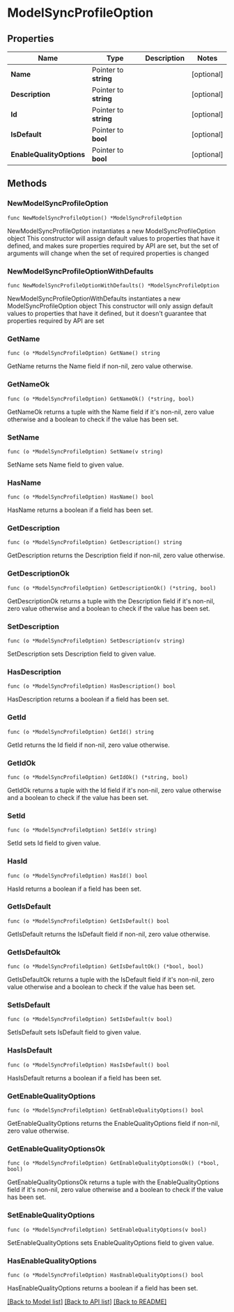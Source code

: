 # ModelSyncProfileOption

## Properties

Name | Type | Description | Notes
------------ | ------------- | ------------- | -------------
**Name** | Pointer to **string** |  | [optional] 
**Description** | Pointer to **string** |  | [optional] 
**Id** | Pointer to **string** |  | [optional] 
**IsDefault** | Pointer to **bool** |  | [optional] 
**EnableQualityOptions** | Pointer to **bool** |  | [optional] 

## Methods

### NewModelSyncProfileOption

`func NewModelSyncProfileOption() *ModelSyncProfileOption`

NewModelSyncProfileOption instantiates a new ModelSyncProfileOption object
This constructor will assign default values to properties that have it defined,
and makes sure properties required by API are set, but the set of arguments
will change when the set of required properties is changed

### NewModelSyncProfileOptionWithDefaults

`func NewModelSyncProfileOptionWithDefaults() *ModelSyncProfileOption`

NewModelSyncProfileOptionWithDefaults instantiates a new ModelSyncProfileOption object
This constructor will only assign default values to properties that have it defined,
but it doesn't guarantee that properties required by API are set

### GetName

`func (o *ModelSyncProfileOption) GetName() string`

GetName returns the Name field if non-nil, zero value otherwise.

### GetNameOk

`func (o *ModelSyncProfileOption) GetNameOk() (*string, bool)`

GetNameOk returns a tuple with the Name field if it's non-nil, zero value otherwise
and a boolean to check if the value has been set.

### SetName

`func (o *ModelSyncProfileOption) SetName(v string)`

SetName sets Name field to given value.

### HasName

`func (o *ModelSyncProfileOption) HasName() bool`

HasName returns a boolean if a field has been set.

### GetDescription

`func (o *ModelSyncProfileOption) GetDescription() string`

GetDescription returns the Description field if non-nil, zero value otherwise.

### GetDescriptionOk

`func (o *ModelSyncProfileOption) GetDescriptionOk() (*string, bool)`

GetDescriptionOk returns a tuple with the Description field if it's non-nil, zero value otherwise
and a boolean to check if the value has been set.

### SetDescription

`func (o *ModelSyncProfileOption) SetDescription(v string)`

SetDescription sets Description field to given value.

### HasDescription

`func (o *ModelSyncProfileOption) HasDescription() bool`

HasDescription returns a boolean if a field has been set.

### GetId

`func (o *ModelSyncProfileOption) GetId() string`

GetId returns the Id field if non-nil, zero value otherwise.

### GetIdOk

`func (o *ModelSyncProfileOption) GetIdOk() (*string, bool)`

GetIdOk returns a tuple with the Id field if it's non-nil, zero value otherwise
and a boolean to check if the value has been set.

### SetId

`func (o *ModelSyncProfileOption) SetId(v string)`

SetId sets Id field to given value.

### HasId

`func (o *ModelSyncProfileOption) HasId() bool`

HasId returns a boolean if a field has been set.

### GetIsDefault

`func (o *ModelSyncProfileOption) GetIsDefault() bool`

GetIsDefault returns the IsDefault field if non-nil, zero value otherwise.

### GetIsDefaultOk

`func (o *ModelSyncProfileOption) GetIsDefaultOk() (*bool, bool)`

GetIsDefaultOk returns a tuple with the IsDefault field if it's non-nil, zero value otherwise
and a boolean to check if the value has been set.

### SetIsDefault

`func (o *ModelSyncProfileOption) SetIsDefault(v bool)`

SetIsDefault sets IsDefault field to given value.

### HasIsDefault

`func (o *ModelSyncProfileOption) HasIsDefault() bool`

HasIsDefault returns a boolean if a field has been set.

### GetEnableQualityOptions

`func (o *ModelSyncProfileOption) GetEnableQualityOptions() bool`

GetEnableQualityOptions returns the EnableQualityOptions field if non-nil, zero value otherwise.

### GetEnableQualityOptionsOk

`func (o *ModelSyncProfileOption) GetEnableQualityOptionsOk() (*bool, bool)`

GetEnableQualityOptionsOk returns a tuple with the EnableQualityOptions field if it's non-nil, zero value otherwise
and a boolean to check if the value has been set.

### SetEnableQualityOptions

`func (o *ModelSyncProfileOption) SetEnableQualityOptions(v bool)`

SetEnableQualityOptions sets EnableQualityOptions field to given value.

### HasEnableQualityOptions

`func (o *ModelSyncProfileOption) HasEnableQualityOptions() bool`

HasEnableQualityOptions returns a boolean if a field has been set.


[[Back to Model list]](../README.md#documentation-for-models) [[Back to API list]](../README.md#documentation-for-api-endpoints) [[Back to README]](../README.md)


